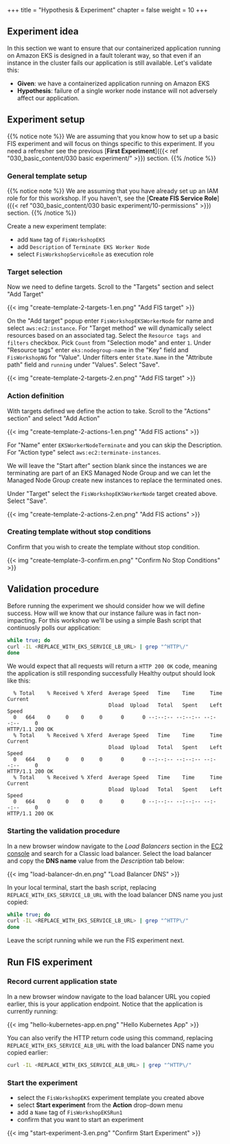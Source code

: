 +++
title = "Hypothesis & Experiment"
chapter = false
weight = 10
+++

## Experiment idea

In this section we want to ensure that our containerized application running on Amazon EKS is designed in a fault tolerant way, so that even if an instance in the cluster fails our application is still available. Let's validate this:

* **Given**: we have a containerized application running on Amazon EKS
* **Hypothesis**: failure of a single worker node instance will not adversely affect our application.

## Experiment setup

{{% notice note %}}
We are assuming that you know how to set up a basic FIS experiment and will focus on things specific to this experiment. If you need a refresher see the previous [**First Experiment**]({{< ref "030_basic_content/030 basic experiment/" >}}) section.
{{% /notice %}}

### General template setup

{{% notice note %}}
We are assuming that you have already set up an IAM role for for this workshop. If you haven't, see the [**Create FIS Service Role**]({{< ref "030_basic_content/030 basic experiment/10-permissions" >}}) section.
{{% /notice %}}

Create a new experiment template:
  * add `Name` tag of `FisWorkshopEKS`
  * add `Description` of `Terminate EKS Worker Node`
  * select `FisWorkshopServiceRole` as execution role

### Target selection

Now we need to define targets. Scroll to the "Targets" section and select "Add Target"

{{< img "create-template-2-targets-1.en.png" "Add FIS target" >}}

On the "Add target" popup enter `FisWorkshopEKSWorkerNode` for name and select `aws:ec2:instance`. For "Target method" we will dynamically select resources based on an associated tag. Select the `Resource tags and filters` checkbox. Pick `Count` from "Selection mode" and enter `1`. Under "Resource tags" enter `eks:nodegroup-name` in the "Key" field and `FisWorkshopNG` for "Value". Under filters enter `State.Name` in the "Attribute path" field and `running` under "Values". Select "Save".

{{< img "create-template-2-targets-2.en.png" "Add FIS target" >}}

### Action definition

With targets defined we define the action to take. Scroll to the "Actions" section" and select "Add Action"

{{< img "create-template-2-actions-1.en.png" "Add FIS actions" >}}

For "Name" enter `EKSWorkerNodeTerminate` and you can skip the Description. For "Action type" select `aws:ec2:terminate-instances`.

We will leave the "Start after" section blank since the instances we are terminating are part of an EKS Managed Node Group and we can let the Managed Node Group create new instances to replace the terminated ones.

Under "Target" select the `FisWorkshopEKSWorkerNode` target created above. Select "Save".

{{< img "create-template-2-actions-2.en.png" "Add FIS actions" >}}

### Creating template without stop conditions

Confirm that you wish to create the template without stop condition.

{{< img "create-template-3-confirm.en.png" "Confirm No Stop Conditions" >}}

## Validation procedure

Before running the experiment we should consider how we will define success. How will we know that our instance failure was in fact non-impacting. For this workshop we'll be using a simple Bash script that continuosly polls our application:

```bash
while true; do
curl -IL <REPLACE_WITH_EKS_SERVICE_LB_URL> | grep "^HTTP\/"
done
```

We would expect that all requests will return a `HTTP 200 OK` code, meaning the application is still responding successfully Healthy output should look like this:

```text
  % Total    % Received % Xferd  Average Speed   Time    Time     Time  Current
                                 Dload  Upload   Total   Spent    Left  Speed
  0   664    0     0    0     0      0      0 --:--:-- --:--:-- --:--:--     0
HTTP/1.1 200 OK
  % Total    % Received % Xferd  Average Speed   Time    Time     Time  Current
                                 Dload  Upload   Total   Spent    Left  Speed
  0   664    0     0    0     0      0      0 --:--:-- --:--:-- --:--:--     0
HTTP/1.1 200 OK
  % Total    % Received % Xferd  Average Speed   Time    Time     Time  Current
                                 Dload  Upload   Total   Spent    Left  Speed
  0   664    0     0    0     0      0      0 --:--:-- --:--:-- --:--:--     0
HTTP/1.1 200 OK
```

### Starting the validation procedure

In a new browser window navigate to the *Load Balancers* section in the [EC2 console](https://console.aws.amazon.com/ec2/v2/home?#LoadBalancers:type=classic;sort=loadBalancerName) and search for a Classic load balancer. Select the load balancer and copy the **DNS name** value from the *Description* tab below:

{{< img "load-balancer-dn.en.png" "Load Balancer DNS" >}}

In your local terminal, start the bash script, replacing `REPLACE_WITH_EKS_SERVICE_LB_URL` with the load balancer DNS name you just copied:

```bash
while true; do
curl -IL <REPLACE_WITH_EKS_SERVICE_LB_URL> | grep "^HTTP\/"
done
```

Leave the script running while we run the FIS experiment next.

## Run FIS experiment

### Record current application state

In a new browser window navigate to the load balancer URL you copied earlier, this is your application endpoint. Notice that the application is currently running:

{{< img "hello-kubernetes-app.en.png" "Hello Kubernetes App" >}}

You can also verify the HTTP return code using this command, replacing `REPLACE_WITH_EKS_SERVICE_ALB_URL` with the load balancer DNS name you copied earlier:

```bash
curl -IL <REPLACE_WITH_EKS_SERVICE_ALB_URL> | grep "^HTTP\/"
```

### Start the experiment

* select the `FisWorkshopEKS` experiment template you created above 
* select **Start experiment** from the **Action** drop-down menu
* add a `Name` tag of `FisWorkshopEKSRun1`
* confirm that you want to start an experiment

{{< img "start-experiment-3.en.png" "Confirm Start Experiment" >}}